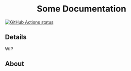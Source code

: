 <h1 align="center">
Some Documentation
</h1>


[![GitHub Actions status](https://github.com/tuxpeople/documentation/workflows/github%20pages/badge.svg)](https://github.com/tuxpeople/documentation/actions)

<!-- https://shields.io/ -->



## Details

WIP


## About

[Based on the awesome MkDocs Material Boilerplate]: https://peaceiris.github.io/mkdocs-material-boilerplate/

